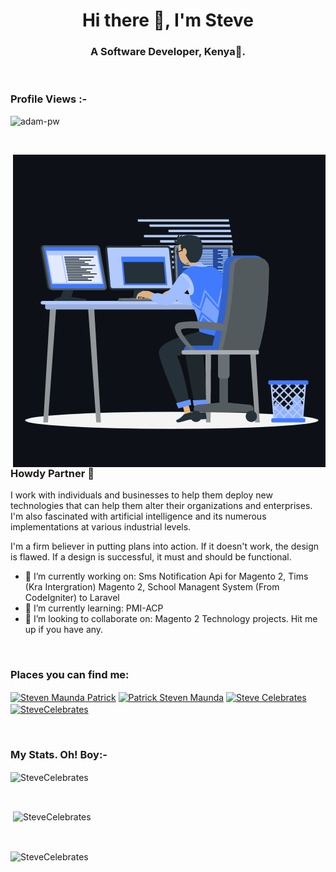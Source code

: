 <h1 align="center">Hi there 👋, I'm Steve</h1>
<h3 align="center">A Software Developer, Kenya🌟.</h3>

<br>

<p align="right"> <h3>Profile Views :-</h3> <img src="https://komarev.com/ghpvc/?username=SteveCelebrates&label=Profile%20views&color=0e75b6&style=flat"
    alt="adam-pw" /> 
  </p>

<br>

<p><img align="right" src="https://github.com/SteveCelebrates/SteveCelebrates/blob/main/animation_500_kxa883sd.gif" alt="adam-pw" /></p>


### Howdy Partner 👋

I work with individuals and businesses to help them deploy new technologies that can help them alter their organizations and enterprises. I'm also fascinated with artificial intelligence and its numerous implementations at various industrial levels.

I'm a firm believer in putting plans into action. If it doesn't work, the design is flawed. If a design is successful, it must and should be functional.

- 🔭 I’m currently working on: Sms Notification Api for Magento 2, Tims (Kra Intergration) Magento 2, School Managent System (From CodeIgniter) to Laravel
- 🌱 I’m currently learning: PMI-ACP
- 👯 I’m looking to collaborate on: Magento 2 Technology projects. Hit me up if you have any.

<br>

<h3 align="left">Places you can find me:</h3>
<p align="left">
  <a href="https://www.linkedin.com/in/patrick-steven-maunda-7635b364/" target="blank"><img align="center"
      src="https://raw.githubusercontent.com/rahuldkjain/github-profile-readme-generator/master/src/images/icons/Social/linked-in-alt.svg"
      alt="Steven Maunda Patrick" height="30" width="40" /></a> 
  <a href="https://www.facebook.com/PatrickStevenMaunda/" target="blank"><img align="center"
      src="https://raw.githubusercontent.com/rahuldkjain/github-profile-readme-generator/master/src/images/icons/Social/facebook.svg"
      alt="Patrick Steven Maunda" height="30" width="40" /></a> 
  <a href="https://www.instagram.com/steve_celebrates/" target="blank"><img align="center"
      src="https://raw.githubusercontent.com/rahuldkjain/github-profile-readme-generator/master/src/images/icons/Social/instagram.svg"
      alt="Steve Celebrates" height="30" width="40" /></a> 
  <!-- <a href="https://www.hackerrank.com/adampithewan" target="blank"><img align="center"
      src="https://raw.githubusercontent.com/rahuldkjain/github-profile-readme-generator/master/src/images/icons/Social/hackerrank.svg"
      alt="adampithewan" height="30" width="40" /></a>  -->
 <a href="https://twitter.com/stevecelebrates" target="blank"><img align="center"
      src="https://raw.githubusercontent.com/rahuldkjain/github-profile-readme-generator/master/src/images/icons/Social/twitter.svg"
      alt="SteveCelebrates" height="30" width="40" /></a> 
</p>

<br>



<!--
**SteveCelebrates/SteveCelebrates** is a ✨ _special_ ✨ repository because its `README.md` (this file) appears on your GitHub profile.

Here are some ideas to get you started:

- 🔭 I’m currently working on ...
- 🌱 I’m currently learning ...
- 👯 I’m looking to collaborate on ...
- 🤔 I’m looking for help with ...
- 💬 Ask me about ...
- 📫 How to reach me: ...
- 😄 Pronouns: ...
- ⚡ Fun fact: ...
-->

<h3>My Stats. Oh! Boy:-</h3>
<p><img align="center"
    src="https://github-readme-stats.vercel.app/api/top-langs?username=SteveCelebrates&show_icons=true&locale=en&bg_color=0d1117&text_color=ffffff&layout=compact"
    alt="SteveCelebrates" 
    bg_color=#808080/></p>

<br>

<p>&nbsp;<img align="center" src="https://github-readme-stats.vercel.app/api?username=SteveCelebrates&show_icons=true&locale=en&bg_color=0d1117&text_color=ffffff&repo=convoychat"
    alt="SteveCelebrates" /></p>

<br>

<p><img align="center" src="https://github-readme-streak-stats.herokuapp.com/?user=SteveCelebrates&theme=dark&background=0d1117&date_format=M%20j%5B%2C%20Y%5D" alt="SteveCelebrates" /></p>

<!-- <br>
<h3>Trophies :-</h3>
<p align="left"> <a href="https://github.com/ryo-ma/github-profile-trophy"><img
      src="https://github-profile-trophy.vercel.app/?username=adam-pw&bg_color=0d1117&text_color=ffffff" alt="adam-pw" /></a> </p> -->
      
<p align="left"> <a href="https://twitter.com/" target="blank"><img
      src="https://img.shields.io/twitter/follow/?logo=twitter&style=for-the-badge" alt="" /></a> </p>
